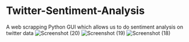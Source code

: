 # Twitter-Sentiment-Analysis
A web scrapping Python GUI which allows us to do sentiment analysis on twitter data
![Screenshot (20)](https://user-images.githubusercontent.com/44530486/63207696-47bc9e00-c0e8-11e9-813a-3d92c8002f94.png)
![Screenshot (19)](https://user-images.githubusercontent.com/44530486/63207697-48553480-c0e8-11e9-80d1-07b518275e1a.png)
![Screenshot (18)](https://user-images.githubusercontent.com/44530486/63207698-4be8bb80-c0e8-11e9-9401-50b02b95d7ba.png)
